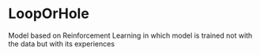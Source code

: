 # LoopOrHole
Model based on Reinforcement Learning in which model is 
trained not with the data but with its experiences

